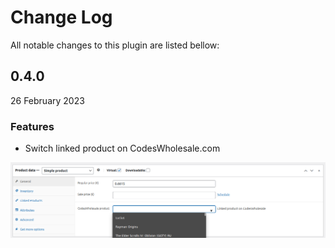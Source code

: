 # Change Log

All notable changes to this plugin are listed bellow:

## 0.4.0

26 February 2023

### Features

- Switch linked product on CodesWholesale.com

![Screenshot](./docs/screenshots/screenshot2023-02-26_20-06-21.png)